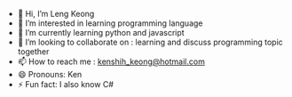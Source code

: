 - 👋 Hi, I’m Leng Keong
- 👀 I’m interested in learning programming language
- 🌱 I’m currently learning python and javascript
- 💞️ I’m looking to collaborate on : learning and discuss programming topic together
- 📫 How to reach me : kenshih_keong@hotmail.com
- 😄 Pronouns: Ken
- ⚡ Fun fact: I also know C#

<!---
kenshih1989/kenshih1989 is a ✨ special ✨ repository because its `README.md` (this file) appears on your GitHub profile.
You can click the Preview link to take a look at your changes.
--->
